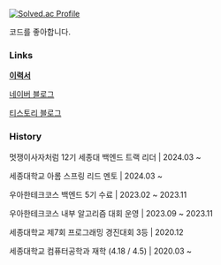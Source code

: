 [![Solved.ac Profile](http://mazassumnida.wtf/api/v2/generate_badge?boj=kokodak)](https://solved.ac/kokodak/)

코드를 좋아합니다.

### Links

[**이력서**](https://kokodak.notion.site/SEUNG-YONG-LEE-f813ea0535224e3aad33cf623ed46d6e)

[네이버 블로그](https://blog.naver.com/raylee00)

[티스토리 블로그](https://kokodakadokok.tistory.com/)

### History

멋쟁이사자처럼 12기 세종대 백엔드 트랙 리더 | 2024.03 ~

세종대학교 아롬 스프링 리드 멘토 | 2024.03 ~

우아한테크코스 백엔드 5기 수료 | 2023.02 ~ 2023.11

우아한테크코스 내부 알고리즘 대회 운영 | 2023.09 ~ 2023.11

세종대학교 제7회 프로그래밍 경진대회 3등 | 2020.12

세종대학교 컴퓨터공학과 재학 (4.18 / 4.5) | 2020.03 ~
